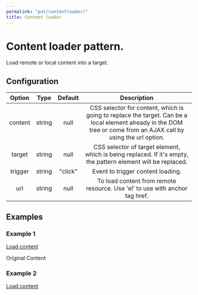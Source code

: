 ```yaml
---
permalink: "pat/contentloader/"
title: Content loader
---
```


# Content loader pattern.

Load remote or local content into a target.

## Configuration

| Option  |  Type  | Default |                                                                            Description                                                                            |
| :-----: | :----: | :-----: | :---------------------------------------------------------------------------------------------------------------------------------------------------------------: |
| content | string |  null   | CSS selector for content, which is going to replace the target. Can be a local element already in the DOM tree or come from an AJAX call by using the url option. |
| target  | string |  null   |                           CSS selector of target element, which is being replaced. If it's empty, the pattern element will be replaced.                           |
| trigger | string | "click" |                                                                 Event to trigger content loading.                                                                 |
|   url   | string |  null   |                                            To load content from remote resource. Use 'el' to use with anchor tag href.                                            |

## Examples

### Example 1

<a href="#" class="pat-contentloader" data-pat-contentloader="content:#clexample1;target:#clexample1target;">Load content</a>

<div id="clexample1target">Original Content</div>
<div id="clexample1" style="display:none">Replaced Content</div>

### Example 2

<a href="#" class="pat-contentloader" data-pat-contentloader="url:./index.html">Load content</a>
